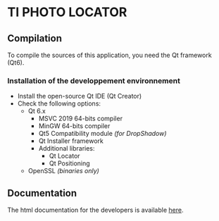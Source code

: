 # TI PHOTO LOCATOR

## Compilation

To compile the sources of this application, you need the Qt framework (Qt6).

### Installation of the developpement environnement

* Install the open-source Qt IDE (Qt Creator)
* Check the following options:
   * Qt 6.x
      * MSVC 2019 64-bits compiler
      * MinGW 64-bits compiler
      * Qt5 Compatibility module *(for DropShadow)*
      * Qt Installer framework
      * Additional libraries:
         * Qt Locator
         * Qt Positioning
   * OpenSSL *(binaries only)*

## Documentation

The html documentation for the developers is available [here](HTTPS://sphikie.github.io/TiPhotoLocator/../qml/docs/html/tiphotolocator-module.html).
